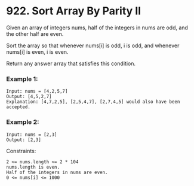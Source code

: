 # 922. Sort Array By Parity II


Given an array of integers nums, half of the integers in nums are odd, and the other half are even.

Sort the array so that whenever nums[i] is odd, i is odd, and whenever nums[i] is even, i is even.

Return any answer array that satisfies this condition.

 

### Example 1:
```
Input: nums = [4,2,5,7]
Output: [4,5,2,7]
Explanation: [4,7,2,5], [2,5,4,7], [2,7,4,5] would also have been accepted.
```

### Example 2:
```
Input: nums = [2,3]
Output: [2,3]
 ```

Constraints:
```
2 <= nums.length <= 2 * 104
nums.length is even.
Half of the integers in nums are even.
0 <= nums[i] <= 1000
```